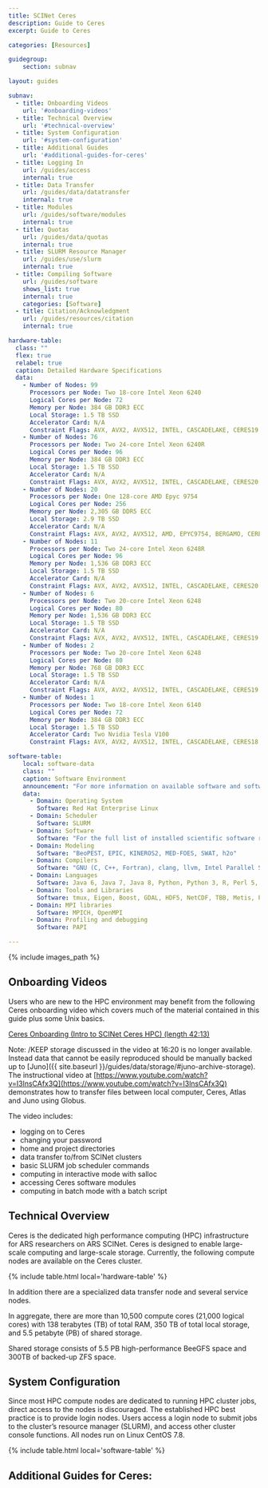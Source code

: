 ```yaml
---
title: SCINet Ceres
description: Guide to Ceres
excerpt: Guide to Ceres

categories: [Resources]

guidegroup:
    section: subnav

layout: guides

subnav:
  - title: Onboarding Videos
    url: '#onboarding-videos'
  - title: Technical Overview
    url: '#technical-overview'
  - title: System Configuration
    url: '#system-configuration'
  - title: Additional Guides
    url: '#additional-guides-for-ceres'
  - title: Logging In
    url: /guides/access
    internal: true
  - title: Data Transfer
    url: /guides/data/datatransfer
    internal: true
  - title: Modules
    url: /guides/software/modules
    internal: true
  - title: Quotas
    url: /guides/data/quotas
    internal: true
  - title: SLURM Resource Manager
    url: /guides/use/slurm
    internal: true
  - title: Compiling Software
    url: /guides/software
    shows_list: true
    internal: true
    categories: [Software]
  - title: Citation/Acknowledgment
    url: /guides/resources/citation
    internal: true

hardware-table:
  class: ""
  flex: true
  relabel: true
  caption: Detailed Hardware Specifications
  data:
    - Number of Nodes: 99
      Processors per Node: Two 18-core Intel Xeon 6240
      Logical Cores per Node: 72
      Memory per Node: 384 GB DDR3 ECC
      Local Storage: 1.5 TB SSD
      Accelerator Card: N/A
      Constraint Flags: AVX, AVX2, AVX512, INTEL, CASCADELAKE, CERES19
    - Number of Nodes: 76
      Processors per Node: Two 24-core Intel Xeon 6240R
      Logical Cores per Node: 96
      Memory per Node: 384 GB DDR3 ECC
      Local Storage: 1.5 TB SSD
      Accelerator Card: N/A
      Constraint Flags: AVX, AVX2, AVX512, INTEL, CASCADELAKE, CERES20
    - Number of Nodes: 20
      Processors per Node: One 128-core AMD Epyc 9754
      Logical Cores per Node: 256
      Memory per Node: 2,305 GB DDR5 ECC
      Local Storage: 2.9 TB SSD
      Accelerator Card: N/A
      Constraint Flags: AVX, AVX2, AVX512, AMD, EPYC9754, BERGAMO, CERES24  
    - Number of Nodes: 11
      Processors per Node: Two 24-core Intel Xeon 6248R
      Logical Cores per Node: 96
      Memory per Node: 1,536 GB DDR3 ECC
      Local Storage: 1.5 TB SSD
      Accelerator Card: N/A
      Constraint Flags: AVX, AVX2, AVX512, INTEL, CASCADELAKE, CERES20
    - Number of Nodes: 6  
      Processors per Node: Two 20-core Intel Xeon 6248
      Logical Cores per Node: 80
      Memory per Node: 1,536 GB DDR3 ECC
      Local Storage: 1.5 TB SSD
      Accelerator Card: N/A
      Constraint Flags: AVX, AVX2, AVX512, INTEL, CASCADELAKE, CERES19
    - Number of Nodes: 2  
      Processors per Node: Two 20-core Intel Xeon 6248
      Logical Cores per Node: 80
      Memory per Node: 768 GB DDR3 ECC
      Local Storage: 1.5 TB SSD
      Accelerator Card: N/A
      Constraint Flags: AVX, AVX2, AVX512, INTEL, CASCADELAKE, CERES19
    - Number of Nodes: 1  
      Processors per Node: Two 18-core Intel Xeon 6140
      Logical Cores per Node: 72
      Memory per Node: 384 GB DDR3 ECC
      Local Storage: 1.5 TB SSD
      Accelerator Card: Two Nvidia Tesla V100
      Constraint Flags: AVX, AVX2, AVX512, INTEL, CASCADELAKE, CERES18, GPU

software-table:
    local: software-data
    class: ""
    caption: Software Environment
    announcement: "For more information on available software and software installs refer to our guides on [Modules](/guides/software/modules), [Singularity Containers](/guides/software/singularity) and [Installing R, Python, and Perl Packages](/guides/software/r-perl-python)."
    data:
      - Domain: Operating System  
        Software: Red Hat Enterprise Linux
      - Domain: Scheduler
        Software: SLURM
      - Domain: Software
        Software: "For the full list of installed scientific software refer to the <a href='/guides/software/preinstalled'>Preinstalled Software List</a> page or issue the  `module spider`  command on the Ceres login node."
      - Domain: Modeling  
        Software: "BeoPEST, EPIC, KINEROS2, MED-FOES, SWAT, h2o"
      - Domain: Compilers
        Software: "GNU (C, C++, Fortran), clang, llvm, Intel Parallel Studio"
      - Domain: Languages
        Software: Java 6, Java 7, Java 8, Python, Python 3, R, Perl 5, Julia, Node
      - Domain: Tools and Libraries
        Software: tmux, Eigen, Boost, GDAL, HDF5, NetCDF, TBB, Metis, PROJ4, OpenBLAS, jemalloc
      - Domain: MPI libraries
        Software: MPICH, OpenMPI
      - Domain: Profiling and debugging
        Software: PAPI

---
```


{% include images_path %}




## Onboarding Videos
Users who are new to the HPC environment may benefit from the following Ceres onboarding video which covers much of the material contained in this guide plus some Unix basics.

[Ceres Onboarding (Intro to SCINet Ceres HPC) (length 42:13)](https://www.youtube.com/watch?v=FspDMlHaJUY)

Note: /KEEP storage discussed in the video at 16:20 is no longer available. Instead data that cannot be easily reproduced should be manually backed up to [Juno]({{ site.baseurl }}/guides/data/storage/#juno-archive-storage). The instructional video at [https://www.youtube.com/watch?v=I3lnsCAfx3Q](https://www.youtube.com/watch?v=I3lnsCAfx3Q) demonstrates how to transfer files between local computer, Ceres, Atlas and Juno using Globus.

The video includes:
- logging on to Ceres
- changing your password
- home and project directories
- data transfer to/from SCINet clusters
- basic SLURM job scheduler commands
- computing in interactive mode with salloc
- accessing Ceres software modules
- computing in batch mode with a batch script


## Technical Overview

Ceres is the dedicated high performance computing (HPC) infrastructure for ARS researchers on ARS SCINet. Ceres is designed to enable large-scale computing and large-scale storage. Currently, the following compute nodes are available on the Ceres cluster.

{% include table.html local='hardware-table' %}

In addition there are a specialized data transfer node and several service nodes.

In aggregate, there are more than 10,500 compute cores (21,000 logical cores) with 138 terabytes (TB) of total RAM, 350 TB of total local storage, and 5.5 petabyte (PB) of shared storage.

Shared storage consists of 5.5 PB high-performance BeeGFS space and 300TB of backed-up ZFS space.


## System Configuration
Since most HPC compute nodes are dedicated to running HPC cluster jobs, direct access to the nodes is discouraged. The established HPC best practice is to provide login nodes. Users access a login node to submit jobs to the cluster’s resource manager (SLURM), and access other cluster console functions. All nodes run on Linux CentOS 7.8.

{% include table.html local='software-table' %}


## Additional Guides for Ceres:
